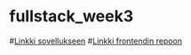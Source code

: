 # fullstack_week3

#[Linkki sovellukseen](https://mighty-bastion-15318.herokuapp.com/)
#[Linkki frontendin repoon](https://github.com/pelsaara/fullstack)